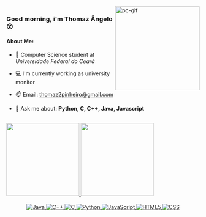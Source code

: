 <img align="right" height="220em" alt="pc-gif" src="https://bestanimations.com/media/computers/614012262funny-computer-animated-gif-16.gif">

### Good morning, i'm Thomaz Ângelo 😵

#### About Me:

- 📖 Computer Science student at _Universidade Federal do Ceará_

- 💻 I'm currently working as university monitor  

- 📫 Email: thomaz2pinheiro@gmail.com

- 💬 Ask me about: **Python, C, C++, Java, Javascript**


##

<div>
  <a href="https://github.com/thomz2">
  <img height="190em" src="https://github-readme-stats.vercel.app/api?username=thomz2&show_icons=true&theme=vision-friendly-dark&include_all_commits=true&count_private=true"/>
  <img height="190em" src="https://github-readme-stats.vercel.app/api/top-langs/?username=thomz2&layout=compact&langs_count=7&theme=vision-friendly-dark"/>
</div>
  
<div align="center" style="display: inline_block"><br>
  <img align="center" alt="Java" src="https://img.shields.io/badge/Java-ED8B00?style=for-the-badge&logo=java&logoColor=white">
  <img align="center" alt="C++" src="https://img.shields.io/badge/C%2B%2B-00599C?style=for-the-badge&logo=c%2B%2B&logoColor=white">
  <img align="center" alt="C" src="https://img.shields.io/badge/C-00599C?style=for-the-badge&logo=c&logoColor=white">
  <img align="center" alt="Python" src="https://img.shields.io/badge/Python-3776AB?style=for-the-badge&logo=python&logoColor=white">
  <img align="center" alt="JavaScript" src="https://img.shields.io/badge/JavaScript-F7DF1E?style=for-the-badge&logo=javascript&logoColor=black">
  <img align="center" alt="HTML5" src="https://img.shields.io/badge/HTML5-E34F26?style=for-the-badge&logo=html5&logoColor=white">
  <img align="center" alt="CSS" src="https://img.shields.io/badge/CSS3-1572B6?style=for-the-badge&logo=css3&logoColor=white">
</div>


